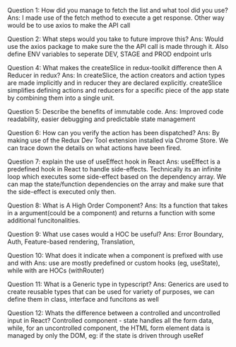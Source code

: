 Question 1: How did you manage to fetch the list and what tool did you use?
Ans: I made use of the fetch method to execute a get response. Other way would be to use axios to make the API call

Question 2: What steps would you take to future improve this?
Ans: Would use the axios package to make sure the the API call is made through it. Also define ENV variables to seperate DEV, STAGE and PROD endpoint urls

Question 4: What makes the createSlice in redux-toolkit difference then A Reducer in redux?
Ans: In createSlice, the action creators and action types are made implicitly and in reducer they are declared explicitly. createSlice simplifies defining actions and reducers for a specific piece of the app state by combining them into a single unit.

Question 5: Describe the benefits of immutable code.
Ans: Improved code readability, easier debugging and predictable state management

Question 6: How can you verify the action has been dispatched?
Ans: By making use of the Redux Dev Tool extension installed via Chrome Store. We can trace down the details on what actions have been fired.

Question 7: explain the use of useEffect hook in React
Ans: useEffect is a predefined hook in React to handle side-effects. Technically its an infinite loop which executes some side-effect based on the dependency array. We can map the state/function dependencies on the array and make sure that the side-effect is executed only then.

Question 8: What is A High Order Component? 
Ans: Its a function that takes in a argument(could be a component) and returns a function with some additional funcitonalities.

Question 9: What use cases would a HOC be useful?
Ans: Error Boundary, Auth, Feature-based rendering, Translation, 

Question 10: What does it indicate when a component is prefixed with use and with
Ans: use are mostly predefined or custom hooks (eg, useState), while with are HOCs (withRouter)

Question 11: What is a Generic type in typescript? 
Ans: Generics are used to create reusable types that can be used for variety of purposes, we can define them in class, interface and funcitons as well

Question 12: Whats the difference between a controlled and uncontrolled input in React?
Controlled component - state handles all the form data, while, for an uncontrolled component, the HTML form element data is managed by only the DOM, eg: if the state is driven through useRef
